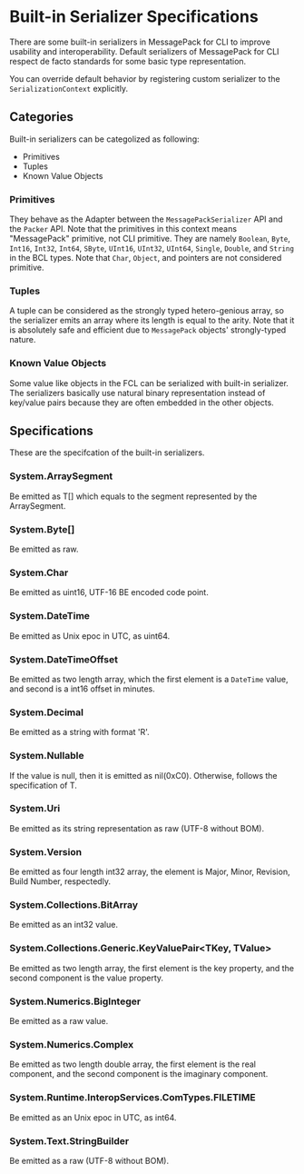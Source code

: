 # Built-in Serializer Specifications

There are some built-in serializers in MessagePack for CLI to improve usability and interoperability.
Default serializers of MessagePack for CLI respect de facto standards for some basic type representation.

You can override default behavior by registering custom serializer to the `SerializationContext` explicitly.

## Categories

Built-in serializers can be categolized as following:
* Primitives
* Tuples
* Known Value Objects

### Primitives

They behave as the Adapter between the `MessagePackSerializer` API and the `Packer` API. Note that the primitives in this context means "MessagePack" primitive, not CLI primitive. They are namely `Boolean`, `Byte`, `Int16`, `Int32`, `Int64`, `SByte`, `UInt16`, `UInt32`, `UInt64`, `Single`, `Double`, and `String` in the BCL types. Note that `Char`, `Object`, and pointers are not considered primitive.

### Tuples

A tuple can be considered as the strongly typed hetero-genious array, so the serializer emits an array where its length is equal to the arity.
Note that it is absolutely safe and efficient due to `MessagePack` objects' strongly-typed nature.

### Known Value Objects

Some value like objects in the FCL can be serialized with built-in serializer. The serializers basically use natural binary representation instead of key/value pairs because they are often embedded in the other objects.

## Specifications

These are the specifcation of the built-in serializers.

### System.ArraySegment<T>

Be emitted as T[] which equals to the segment represented by the ArraySegment<T>.

### System.Byte[]

Be emitted as raw.

### System.Char

Be emitted as uint16, UTF-16 BE encoded code point.

### System.DateTime

Be emitted as Unix epoc in UTC, as uint64.

### System.DateTimeOffset

Be emitted as two length array, which the first element is a `DateTime` value, and second  is a int16 offset in minutes.

### System.Decimal

Be emitted as a string with format 'R'.

### System.Nullable<T>

If the value is null, then it is emitted as nil(0xC0). Otherwise, follows the specification of T.

### System.Uri

Be emitted as its string representation as raw (UTF-8 without BOM).

### System.Version

Be emitted as four length int32 array, the element is Major, Minor, Revision, Build Number, respectedly.

### System.Collections.BitArray

Be emitted as an int32 value.

### System.Collections.Generic.KeyValuePair<TKey, TValue>

Be emitted as two length array, the first element is the key property, and the second component is the value property.

### System.Numerics.BigInteger

Be emitted as a raw value.

### System.Numerics.Complex

Be emitted as two length double array, the first element is the real component, and the second component is the imaginary component.

### System.Runtime.InteropServices.ComTypes.FILETIME

Be emitted as an Unix epoc in UTC, as int64.

### System.Text.StringBuilder

Be emitted as a raw (UTF-8 without BOM).